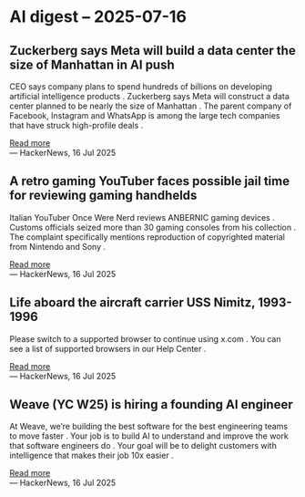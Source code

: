 # AI digest – 2025-07-16

## Zuckerberg says Meta will build a data center the size of Manhattan in AI push

CEO says company plans to spend hundreds of billions on developing artificial intelligence products . Zuckerberg says Meta will construct a data center planned to be nearly the size of Manhattan . The parent company of Facebook, Instagram and WhatsApp is among the large tech companies that have struck high-profile deals .

[Read more](https://www.theguardian.com/technology/2025/jul/16/zuckerberg-meta-data-center-ai-manhattan)  
— HackerNews, 16 Jul 2025

## A retro gaming YouTuber faces possible jail time for reviewing gaming handhelds

Italian YouTuber Once Were Nerd reviews ANBERNIC gaming devices . Customs officials seized more than 30 gaming consoles from his collection . The complaint specifically mentions reproduction of copyrighted material from Nintendo and Sony .

[Read more](https://www.androidauthority.com/once-were-nerd-youtuber-copyright-lawsuit-3577995/)  
— HackerNews, 16 Jul 2025

## Life aboard the aircraft carrier USS Nimitz, 1993-1996

Please switch to a supported browser to continue using x.com . You can see a list of supported browsers in our Help Center .

[Read more](https://twitter.com/RSE_VB/status/1945190703686148205)  
— HackerNews, 16 Jul 2025

## Weave (YC W25) is hiring a founding AI engineer

At Weave, we’re building the best software for the best engineering teams to move faster . Your job is to build AI to understand and improve the work that software engineers do . Your goal will be to delight customers with intelligence that makes their job 10x easier .

[Read more](https://www.ycombinator.com/companies/weave-3/jobs/SqFnIFE-founding-ai-engineer)  
— HackerNews, 16 Jul 2025

